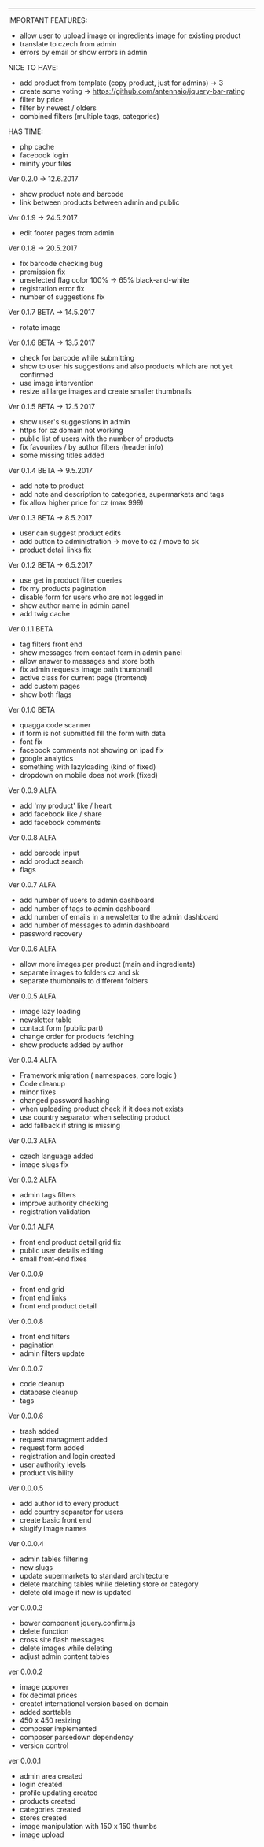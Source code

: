--------------------------------------
IMPORTANT FEATURES:
- allow user to upload image or ingredients image for existing product
- translate to czech from admin
- errors by email or show errors in admin


NICE TO HAVE:
- add product from template (copy product, just for admins) -> 3
- create some voting -> https://github.com/antennaio/jquery-bar-rating
- filter by price
- filter by newest / olders
- combined filters (multiple tags, categories)

HAS TIME:
- php cache
- facebook login
- minify your files

Ver 0.2.0 -> 12.6.2017 
- show product note and barcode
- link between products between admin and public

Ver 0.1.9 -> 24.5.2017
- edit footer pages from admin

Ver 0.1.8 -> 20.5.2017
- fix barcode checking bug
- premission fix
- unselected flag color 100% -> 65% black-and-white
- registration error fix
- number of suggestions fix

Ver 0.1.7 BETA -> 14.5.2017
- rotate image

Ver 0.1.6 BETA -> 13.5.2017
- check for barcode while submitting
- show to user his suggestions and also products which are not yet confirmed
- use image intervention
- resize all large images and create smaller thumbnails

Ver 0.1.5 BETA -> 12.5.2017
- show user's suggestions in admin
- https for cz domain not working
- public list of users with the number of products
- fix favourites / by author filters (header info)
- some missing titles added

Ver 0.1.4 BETA -> 9.5.2017
- add note to product
- add note and description to categories, supermarkets and tags
- fix allow higher price for cz (max 999)

Ver 0.1.3 BETA -> 8.5.2017
- user can suggest product edits
- add button to administration -> move to cz / move to sk
- product detail links fix


Ver 0.1.2 BETA -> 6.5.2017
- use get in product filter queries
- fix my products pagination
- disable form for users who are not logged in
- show author name in admin panel
- add twig cache


Ver 0.1.1 BETA
- tag filters front end
- show messages from contact form in admin panel
- allow answer to messages and store both
- fix admin requests image path thumbnail
- active class for current page (frontend)
- add custom pages
- show both flags


Ver 0.1.0 BETA
- quagga code scanner
- if form is not submitted fill the form with data
- font fix
- facebook comments not showing on ipad fix
- google analytics
- something with lazyloading (kind of fixed)
- dropdown on mobile does not work (fixed)

Ver 0.0.9 ALFA
- add 'my product' like / heart
- add facebook like / share
- add facebook comments

Ver 0.0.8 ALFA
- add barcode input
- add product search
- flags

Ver 0.0.7 ALFA
- add number of users to admin dashboard
- add number of tags to admin dashboard
- add number of emails in a newsletter to the admin dashboard
- add number of messages to admin dashboard
- password recovery

Ver 0.0.6 ALFA
- allow more images per product (main and ingredients)
- separate images to folders cz and sk
- separate thumbnails to different folders

Ver 0.0.5 ALFA
- image lazy loading
- newsletter table
- contact form (public part)
- change order for products fetching
- show products added by author

Ver 0.0.4 ALFA
- Framework migration ( namespaces, core logic )
- Code cleanup
- minor fixes
- changed password hashing
- when uploading product check if it does not exists
- use country separator when selecting product
- add fallback if string is missing

Ver 0.0.3 ALFA
- czech language added
- image slugs fix

Ver 0.0.2 ALFA
- admin tags filters
- improve authority checking
- registration validation

Ver 0.0.1 ALFA
- front end product detail grid fix
- public user details editing
- small front-end fixes

Ver 0.0.0.9
- front end grid
- front end links
- front end product detail

Ver 0.0.0.8
- front end filters
- pagination
- admin filters update

Ver 0.0.0.7
- code cleanup
- database cleanup
- tags

Ver 0.0.0.6
- trash added
- request managment added
- request form added
- registration and login created
- user authority levels
- product visibility

Ver 0.0.0.5
- add author id to every product
- add country separator for users
- create basic front end
- slugify image names

Ver 0.0.0.4
- admin tables filtering
- new slugs
- update supermarkets to standard architecture
- delete matching tables while deleting store or category
- delete old image if new is updated

ver 0.0.0.3
- bower component jquery.confirm.js
- delete function
- cross site flash messages
- delete images while deleting
- adjust admin content tables

ver 0.0.0.2
- image popover
- fix decimal prices
- createt international version based on domain
- added sorttable
- 450 x 450 resizing
- composer implemented
- composer parsedown dependency
- version control

ver 0.0.0.1
- admin area created
- login created
- profile updating created
- products created
- categories created
- stores created
- image manipulation with 150 x 150 thumbs
- image upload
